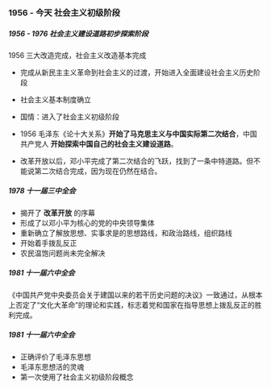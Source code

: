 ### 1956 - 今天 社会主义初级阶段

##### 1956 - 1976 社会主义建设道路初步探索阶段

1956 三大改造完成，社会主义改造基本完成

- 完成从新民主主义革命到社会主义的过渡，开始进入全面建设社会主义历史阶段

- 社会主义基本制度确立

- 国情：进入了社会主义初级阶段

- 1956 毛泽东《论十大关系》**开始了马克思主义与中国实际第二次结合**，中国共产党人 **开始探索中国自己的社会主义建设道路**。

- 改革开放以后，邓小平完成了第二次结合的飞跃，找到了一条中特道路。但不能说第二次结合完成，因为现在仍然在结合。



##### 1978 十一届三中全会

- 揭开了 **改革开放** 的序幕
- 形成了以邓小平为核心的党的中央领导集体 
- 重新确立了解放思想、实事求是的思想路线，和政治路线，组织路线
- 开始着手拨乱反正
- 农民温饱问题尚未完全解决



##### 1981 十一届六中全会

《中国共产党中央委员会关于建国以来的若干历史问题的决议》一致通过，从根本上否定了“文化大革命”的理论和实践，标志着党和国家在指导思想上拨乱反正的胜利完成。



##### 1981 十一届六中全会

- 正确评价了毛泽东思想
- 毛泽东思想活的灵魂
- 第一次使用了社会主义初级阶段概念

